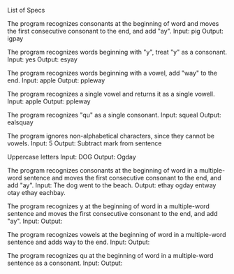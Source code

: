List of Specs

The program recognizes consonants at the beginning of word and moves the first consecutive consonant to the end, and add "ay".
  Input: pig
  Output: igpay

The program recognizes words beginning with "y", treat "y" as a consonant.
  Input: yes
  Output: esyay

The program recognizes words beginning with a vowel, add "way" to the end.
  Input: apple
  Output: ppleway

The program recognizes a single vowel and returns it as a single vowell.
  Input: apple
  Output: ppleway

The program recognizes "qu" as a single consonant.
  Input: squeal
  Output: ealsquay

The program ignores non-alphabetical characters, since they cannot be vowels.
  Input: 5
  Output: Subtract mark from sentence

Uppercase letters
  Input: DOG
  Output: Ogday

The program recognizes consonants at the beginning of word in a multiple-word sentence and moves the first consecutive consonant to the end, and add "ay".
  Input: The dog went to the beach.
  Output: ethay ogday entway otay ethay eachbay.

The program recognizes y at the beginning of word in a multiple-word sentence and moves the first consecutive consonant to the end, and add "ay".
  Input:
  Output:

  The program recognizes vowels at the beginning of word in a multiple-word sentence and adds way to the end.
    Input:
    Output:

The program recognizes qu at the beginning of word in a multiple-word sentence as a consonant.
    Input:
    Output:
